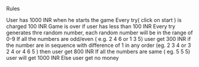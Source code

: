 Rules

User has 1000 INR when he starts the game
Every try( click on start ) is charged 100 INR
Game is over if user has less than 100 INR
Every try generates thre random number, each random number will be in the range of 0-9
If all the numbers are odd/even ( e.g. 2 4 6 or 1 3 5) user get 300 INR
if the number are in sequence with difference of 1 in any order (eg. 2 3 4 or 3 2 4 or 4 6 5 ) then user get 800 INR
If all the numbers are same ( eg. 5 5 5) user will get 1000 INR
Else user get no money